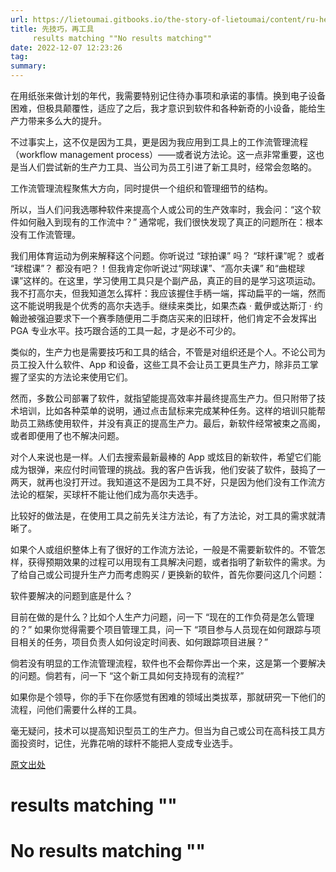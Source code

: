 ```yaml
---
url: https://lietoumai.gitbooks.io/the-story-of-lietoumai/content/ru-he-zhang-xin-shui/chang-gui-sheng-ya/xian-ji-qiao-ff0c-zai-gong-ju.html
title: 先技巧，再工具
     results matching ""No results matching""
date: 2022-12-07 12:23:26
tag: 
summary: 
---
```


在用纸张来做计划的年代，我需要特别记住待办事项和承诺的事情。换到电子设备困难，但极具颠覆性，适应了之后，我才意识到软件和各种新奇的小设备，能给生产力带来多么大的提升。

不过事实上，这不仅是因为工具，更是因为我应用到工具上的工作流管理流程（workflow management process）——或者说方法论。这一点非常重要，这也是当人们尝试新的生产力工具、当公司为员工引进了新工具时，经常会忽略的。

工作流管理流程聚焦大方向，同时提供一个组织和管理细节的结构。

所以，当人们问我选哪种软件来提高个人或公司的生产效率时，我会问：“这个软件如何融入到现有的工作流中？” 通常呢，我们很快发现了真正的问题所在：根本没有工作流管理。

我们用体育运动为例来解释这个问题。你听说过 “球拍课” 吗？ “球杆课”呢？ 或者 “球棍课”？ 都没有吧？！但我肯定你听说过“网球课”、“高尔夫课” 和“曲棍球课”这样的。在这里，学习使用工具只是个副产品，真正的目的是学习这项运动。我不打高尔夫，但我知道怎么挥杆：我应该握住手柄一端，挥动扁平的一端，然而这不能说明我是个优秀的高尔夫选手。继续来类比，如果杰森 · 戴伊或达斯汀 · 约翰逊被强迫要求下一个赛季随便用二手商店买来的旧球杆，他们肯定不会发挥出 PGA 专业水平。技巧跟合适的工具一起，才是必不可少的。

类似的，生产力也是需要技巧和工具的结合，不管是对组织还是个人。不论公司为员工投入什么软件、App 和设备，这些工具不会让员工更具生产力，除非员工掌握了坚实的方法论来使用它们。

然而，多数公司部署了软件，就指望能提高效率并最终提高生产力。但只附带了技术培训，比如各种菜单的说明，通过点击鼠标来完成某种任务。这样的培训只能帮助员工熟练使用软件，并没有真正的提高生产力。最后，新软件经常被束之高阁，或者即便用了也不解决问题。

对个人来说也是一样。人们去搜索最新最棒的 App 或炫目的新软件，希望它们能成为银弹，来应付时间管理的挑战。我的客户告诉我，他们安装了软件，鼓捣了一两天，就再也没打开过。我知道这不是因为工具不好，只是因为他们没有工作流方法论的框架，买球杆不能让他们成为高尔夫选手。

比较好的做法是，在使用工具之前先关注方法论，有了方法论，对工具的需求就清晰了。

如果个人或组织整体上有了很好的工作流方法论，一般是不需要新软件的。不管怎样，获得预期效果的过程可以用现有工具解决问题，或者指明了新软件的需求。为了给自己或公司提升生产力而考虑购买 / 更换新的软件，首先你要问这几个问题：

软件要解决的问题到底是什么？

目前在做的是什么？比如个人生产力问题，问一下 “现在的工作负荷是怎么管理的？” 如果你觉得需要个项目管理工具，问一下 “项目参与人员现在如何跟踪与项目相关的任务，项目负责人如何设定时间表、如何跟踪项目进展？”

倘若没有明显的工作流管理流程，软件也不会帮你弄出一个来，这是第一个要解决的问题。倘若有，问一下 “这个新工具如何支持现有的流程?”

如果你是个领导，你的手下在你感觉有困难的领域出类拔萃，那就研究一下他们的流程，问他们需要什么样的工具。

毫无疑问，技术可以提高知识型员工的生产力。但当为自己或公司在高科技工具方面投资时，记住，光靠花哨的球杆不能把人变成专业选手。

[原文出处](https://hbr.org/2016/08/until-you-have-productivity-skills-productivity-tools-are-useless)

# results matching ""

# No results matching ""